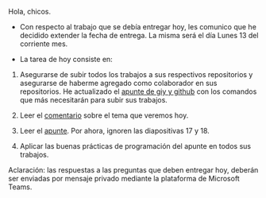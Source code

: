 Hola, chicos.

* Con respecto al trabajo que se debía entregar hoy, les comunico que 
he decidido extender la fecha de entrega. La misma será el día Lunes 13 
del corriente mes.

* La tarea de hoy consiste en:

1. Asegurarse de subir todos los trabajos a sus respectivos repositorios y
asegurarse de haberme agregado como colaborador en sus repositorios.
He actualizado el [apunte de giy y github](https://github.com/labopoo/ejercicios/blob/master/abril/1/github.md) con los comandos que más necesitarán
para subir sus trabajos.

2. Leer el [comentario](https://github.com/labopoo/ejercicios/blob/master/abril/8/comentarioSobreBuenasPracticas.md) sobre el tema que veremos hoy.

3. Leer el [apunte](https://github.com/labopoo/ejercicios/blob/master/abril/8/buenasPracticas.pdf). Por ahora, ignoren las diapositivas 17 y 18.

4. Aplicar las buenas prácticas de programación del apunte en todos
   sus trabajos.

Aclaración: las respuestas a las preguntas que deben entregar hoy,
deberán ser enviadas por mensaje privado mediante la plataforma de Microsoft Teams.

